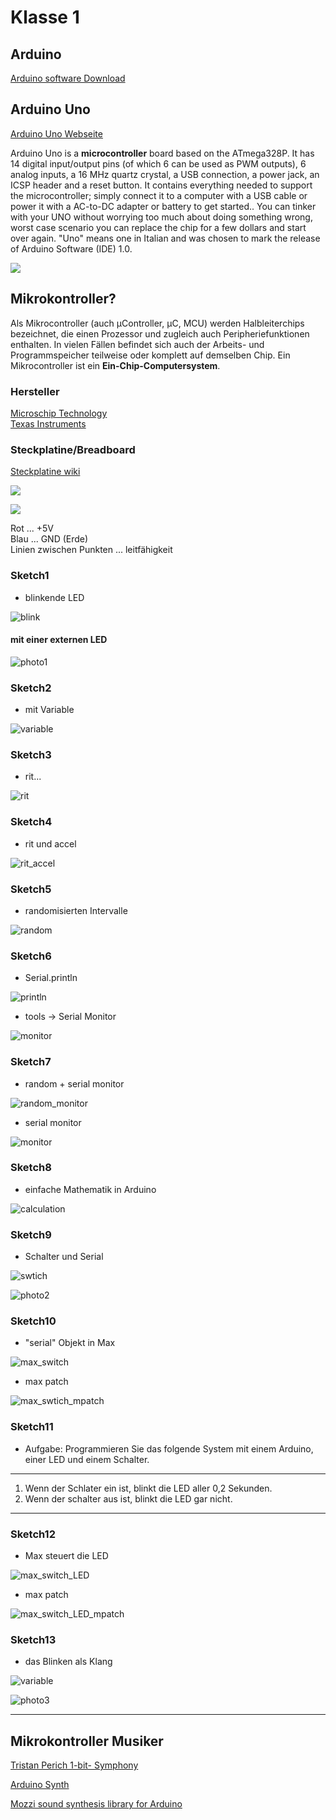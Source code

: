 
#  Klasse 1

## Arduino

[Arduino software Download](https://www.arduino.cc/en/Main/Software)

## Arduino Uno
[Arduino Uno Webseite](https://www.arduino.cc/en/Main/ArduinoBoardUno)

Arduino Uno is a **microcontroller** board based on the ATmega328P. It has 14 digital input/output pins (of which 6 can be used as PWM outputs), 6 analog inputs, a 16 MHz quartz crystal, a USB connection, a power jack, an ICSP header and a reset button. It contains everything needed to support the microcontroller; simply connect it to a computer with a USB cable or power it with a AC-to-DC adapter or battery to get started.. You can tinker with your UNO without worrying too much about doing something wrong, worst case scenario you can replace the chip for a few dollars and start over again. "Uno" means one in Italian and was chosen to mark the release of Arduino Software (IDE) 1.0.


![](k1/img/arduino.jpg)
## Mikrokontroller?

Als Mikrocontroller (auch µController, µC, MCU) werden Halbleiterchips bezeichnet, die einen Prozessor und zugleich auch Peripheriefunktionen enthalten. In vielen Fällen befindet sich auch der Arbeits- und Programmspeicher teilweise oder komplett auf demselben Chip. Ein Mikrocontroller ist ein **Ein-Chip-Computersystem**.

### Hersteller
[Microschip Technology](http://www.microchip.com)  
[Texas Instruments](https://www.ti.com)

### Steckplatine/Breadboard
[Steckplatine wiki](http://de.wikipedia.org/wiki/Steckplatine)

![](http://3.bp.blogspot.com/-iP5kYcSemSQ/UPRxzPJDF2I/AAAAAAAAAD8/Nx0OucKLwaw/s1600/14192145.jpg)

![](http://1.bp.blogspot.com/-T6PVoBeO8eE/UPRzck7HbFI/AAAAAAAAAFs/gpek2YMpmbk/s1600/breadboard_90.png)

Rot ... +5V  
Blau ... GND (Erde)  
Linien zwischen Punkten ... leitfähigkeit


### Sketch1

- blinkende LED

![blink](k1/img/blink.PNG)




#### mit einer externen LED

![photo1](k1/img/led.JPG)

### Sketch2

- mit Variable

![variable](k1/img/variable.PNG)


### Sketch3

- rit...

![rit](k1/img/rit.PNG)


### Sketch4

- rit und accel

![rit_accel](k1/img/rit_accel.PNG)


### Sketch5

- randomisierten Intervalle

![random](k1/img/random.PNG)


### Sketch6

- Serial.println

![println](k1/img/println.PNG)

- tools -> Serial Monitor

![monitor](k1/img/monitor.PNG)

### Sketch7

- random + serial monitor

![random_monitor](k1/img/random_monitor.PNG)

- serial monitor

![monitor](k1/img/r_monitor.PNG)


### Sketch8

- einfache Mathematik in Arduino

![calculation](k1/img/calculation.PNG)


### Sketch9

- Schalter und Serial

![swtich](k1/img/switch.PNG)

![photo2](k1/img/switch.JPG)

### Sketch10

- "serial" Objekt in Max

![max_switch](k1/img/max_switch.PNG)

- max patch

![max_swtich_mpatch](k1/img/max_switch_mpatch.PNG)

### Sketch11

- Aufgabe: Programmieren Sie das folgende System mit einem Arduino, einer LED und einem Schalter.

---

1. Wenn der Schlater ein ist, blinkt die LED aller 0,2 Sekunden.
2. Wenn der schalter aus ist, blinkt die LED gar nicht.

---

### Sketch12

- Max steuert die LED

![max_switch_LED](k1/img/max_switch_LED.PNG)


- max patch

![max_switch_LED_mpatch](k1/img/max_switch_LED_mpatch.PNG)

### Sketch13

- das Blinken als Klang

![variable](k1/img/variable.PNG)

![photo3](k1/img/piezo.JPG)

---
## Mikrokontroller Musiker

[Tristan Perich 1-bit- Symphony](http://www.1bitsymphony.com)

[Arduino Synth](http://playground.arduino.cc/Main/ArduinoSynth#.UyrtjN6h_JE)

[Mozzi sound synthesis library for Arduino](http://sensorium.github.io/Mozzi/)
